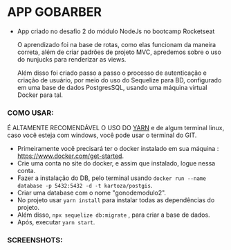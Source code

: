 

# APP GOBARBER
- App criado no desafio 2 do módulo NodeJs no bootcamp Rocketseat

  O aprendizado foi na base de rotas, como elas funcionam da maneira correta, além de criar padrões de projeto MVC, 
  apredemos sobre o uso do nunjucks para renderizar as views.
  
  Além disso foi criado passo a passo o processo de autenticação e criação de usuário, por meio do uso do Sequelize para BD,
  configurado em uma base de dados PostgresSQL, usando uma máquina virtual Docker para tal.
  
 ### COMO USAR:
  É ALTAMENTE RECOMENDÁVEL O USO DO [YARN](https://yarnpkg.com/pt-BR/) e de algum terminal linux, caso você esteja com windows, você pode usar o terminal do GIT.
 
 
  - Primeiramente você precisará ter o docker instalado em sua máquina : https://www.docker.com/get-started.
  - Crie uma conta no site do docker, e assim que instalado, logue nessa conta.
  - Fazer a instalação do DB, pelo terminal usando `docker run --name database -p 5432:5432 -d -t kartoza/postgis`.
  - Criar uma database com o nome "gonodemodulo2".
  - No projeto usar `yarn install` para instalar todas as dependências do projeto.
  - Além disso, `npx sequelize db:migrate` , para criar a base de dados.
  - Após, executar `yarn start`.
  
  ### SCREENSHOTS:
  
  
